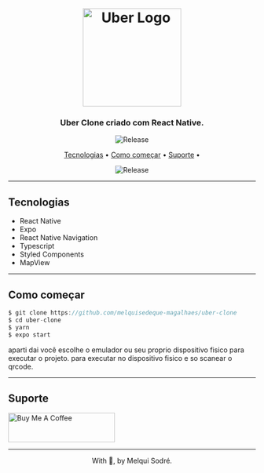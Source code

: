 <h1 align="center">
  <img width="200px" src="https://upload.wikimedia.org/wikipedia/commons/thumb/5/58/Uber_logo_2018.svg/2560px-Uber_logo_2018.svg.png" alt="Uber Logo" />
  <br />
</h1>

<h3 align="center">
   Uber Clone criado com React Native</a>.
</h3>

<p align="center">
   <img src="./github/imagens/uber-img.png" alt="Release" />
</p>

<p align="center">
  <a href="#tecnologias">Tecnologias</a> •
  <a href="#Como começar">Como começar</a> •
  <a href="#Suporte">Suporte</a> •
</p>
<div align="center">
  <img src="./github/imagens/uber-img.png" alt="Release" />
</div>

---

## Tecnologias

- React Native
- Expo
- React Native Navigation
- Typescript
- Styled Components
- MapView

---

## Como começar

``` js
$ git clone https://github.com/melquisedeque-magalhaes/uber-clone
$ cd uber-clone
$ yarn
$ expo start 
```

aparti dai você escolhe o emulador ou seu proprio dispositivo fisico para executar o projeto.
para executar no dispositivo fisico e so scanear o qrcode.

---

## Suporte


<a href="https://www.buymeacoffee.com/melqui" target="_blank">
  <img src="https://cdn.buymeacoffee.com/buttons/v2/default-yellow.png" alt="Buy Me A Coffee" height="60px" width="217px" />
</a>

---

<p align="center">With 💜, by Melqui Sodré.</p>
